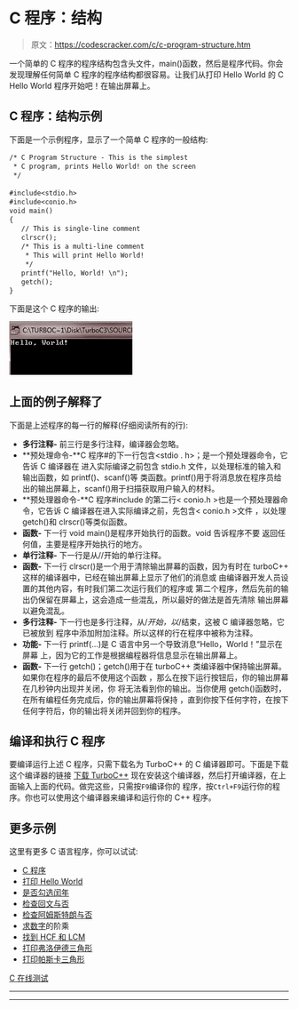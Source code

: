 # C 程序：结构

> 原文：<https://codescracker.com/c/c-program-structure.htm>

一个简单的 C 程序的程序结构包含头文件，main()函数，然后是程序代码。你会发现理解任何简单 C 程序的程序结构都很容易。让我们从打印 Hello World 的 C Hello World 程序开始吧！在输出屏幕上。

## C 程序：结构示例

下面是一个示例程序，显示了一个简单 C 程序的一般结构:

```
/* C Program Structure - This is the simplest
 * C program, prints Hello World! on the screen
 */

#include<stdio.h>
#include<conio.h>
void main()
{
   // This is single-line comment
   clrscr();
   /* This is a multi-line comment
    * This will print Hello World!
    */
   printf("Hello, World! \n");
   getch();
}
```

下面是这个 C 程序的输出:

![c program structure](img/9decb6d2d9c529844cba372d9898fcf2.png)

## 上面的例子解释了

下面是上述程序的每一行的解释(仔细阅读所有的行):

*   **多行注释-** 前三行是多行注释，编译器会忽略。
*   **预处理命令-**C 程序#的下一行包含<stdio . h>；是一个预处理器命令，它告诉 C 编译器在 进入实际编译之前包含 stdio.h 文件，以处理标准的输入和输出函数，如 printf()、scanf()等 类函数。printf()用于将消息放在程序员给出的输出屏幕上，scanf()用于扫描获取用户输入的材料。
*   **预处理器命令-**C 程序#include 的第二行< conio.h >也是一个预处理器命令，它告诉 C 编译器在进入实际编译之前，先包含< conio.h >文件 ，以处理 getch()和 clrscr()等类似函数。
*   **函数-** 下一行 void main()是程序开始执行的函数。void 告诉程序不要 返回任何值，主要是程序开始执行的地方。
*   **单行注释-** 下一行是从//开始的单行注释。
*   **函数-** 下一行 clrscr()是一个用于清除输出屏幕的函数，因为有时在 turboC++ 这样的编译器中，已经在输出屏幕上显示了他们的消息或 由编译器开发人员设置的其他内容，有时我们第二次运行我们的程序或 第二个程序，然后先前的输出仍保留在屏幕上，这会造成一些混乱，所以最好的做法是首先清除 输出屏幕以避免混乱。
*   **多行注释-** 下一行也是多行注释，从/*开始，以*/结束，这被 C 编译器忽略，它已被放到 程序中添加附加注释。所以这样的行在程序中被称为注释。
*   **功能-** 下一行 printf(...)是 C 语言中另一个导致消息“Hello，World！”显示在屏幕 上，因为它的工作是根据编程器将信息显示在输出屏幕上。
*   **函数-** 下一行 getch()；getch()用于在 turboC++ 类编译器中保持输出屏幕。如果你在程序的最后不使用这个函数 ，那么在按下运行按钮后，你的输出屏幕在几秒钟内出现并关闭，你 将无法看到你的输出。当你使用 getch()函数时，在所有编程任务完成后，你的输出屏幕将保持 ，直到你按下任何字符，在按下任何字符后，你的输出将关闭并回到你的程序。

## 编译和执行 C 程序

要编译运行上述 C 程序，只需下载名为 TurboC++ 的 C 编译器即可。下面是下载这个编译器的链接
[下载 TurboC++](http://liquidtelecom.dl.sourceforge.net/project/turbocforwindows-9/Turbo%20C%2B%2B%204.0%20Windows%207%20Windows%208%2064Bit%20Version.exe)
现在安装这个编译器，然后打开编译器，在上面输入上面的代码。做完这些，只需按`F9`编译你的 程序，按`Ctrl+F9`运行你的程序。你也可以使用这个编译器来编译和运行你的 C++ 程序。

## 更多示例

这里有更多 C 语言程序，你可以试试:

*   [C 程序](/c/program/c-programming-examples.htm)
*   [打印 Hello World](/c/program/c-program-print-hello-world.htm)
*   [是否勾选闰年](/c/program/c-program-check-leap-year.htm)
*   [检查回文与否](/c/program/c-program-palindrome-number.htm)
*   [检查阿姆斯特朗与否](/c/program/c-program-find-armstrong-number.htm)
*   [求数字](/c/program/c-program-find-factorial.htm)的阶乘
*   [找到 HCF 和 LCM](/c/program/c-program-find-hcf-lcm.htm)
*   [打印弗洛伊德三角形](/c/program/c-program-print-floyd-triangle.htm)
*   [打印帕斯卡三角形](/c/program/c-program-print-pascal-triangle.htm)

[C 在线测试](/exam/showtest.php?subid=2)

* * *

* * *